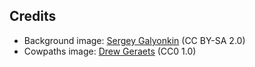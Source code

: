 ##  Credits

- Background image: [Sergey Galyonkin](https://www.flickr.com/photos/sergesegal/10902978134/) (CC BY-SA 2.0)
- Cowpaths image: [Drew Geraets](http://www.pexels.com/photo/3251/) (CC0 1.0)

